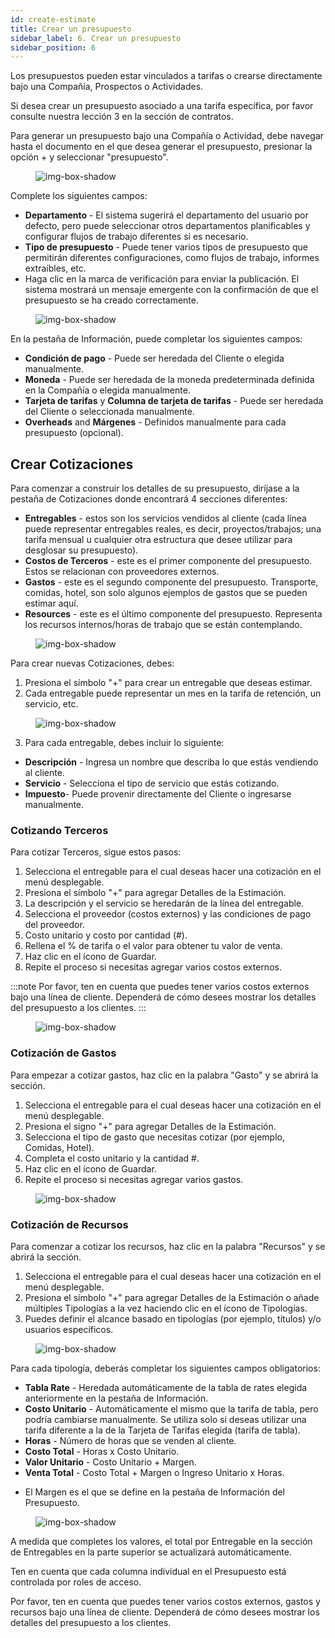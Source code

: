 ```yaml
---
id: create-estimate
title: Crear un presupuesto
sidebar_label: 6. Crear un presupuesto
sidebar_position: 6
---
```


Los presupuestos pueden estar vinculados a tarifas o crearse directamente bajo una Compañía, Prospectos o Actividades.

Si desea crear un presupuesto asociado a una tarifa específica, por favor consulte nuestra lección 3 en la sección de contratos.

Para generar un presupuesto bajo una Compañía o Actividad, debe navegar hasta el documento en el que desea generar el presupuesto, presionar la opción + y seleccionar "presupuesto".

<figure>

![img-box-shadow](/img/university/estimates/estimates-lesson1-1.png)

<figcaption></figcaption>
</figure>

Complete los siguientes campos:

- **Departamento** - El sistema sugerirá el departamento del usuario por defecto, pero puede seleccionar otros departamentos planificables y configurar flujos de trabajo diferentes si es necesario.
- **Tipo de presupuesto** - Puede tener varios tipos de presupuesto que permitirán diferentes configuraciones, como flujos de trabajo, informes extraíbles, etc.
- Haga clic en la marca de verificación para enviar la publicación. El sistema mostrará un mensaje emergente con la confirmación de que el presupuesto se ha creado correctamente.

<figure>

![img-box-shadow](/img/university/estimates/estimates-lesson1-2.png)

<figcaption></figcaption>
</figure>

En la pestaña de Información, puede completar los siguientes campos:

- **Condición de pago** - Puede ser heredada del Cliente o elegida manualmente.
- **Moneda** - Puede ser heredada de la moneda predeterminada definida en la Compañía o elegida manualmente.
- **Tarjeta de tarifas** y **Columna de tarjeta de tarifas** - Puede ser heredada del Cliente o seleccionada manualmente.
- **Overheads** and **Márgenes** - Definidos manualmente para cada presupuesto (opcional).

## Crear Cotizaciones

Para comenzar a construir los detalles de su presupuesto, diríjase a la pestaña de Cotizaciones donde encontrará 4 secciones diferentes:

- **Entregables** - estos son los servicios vendidos al cliente (cada línea puede representar entregables reales, es decir, proyectos/trabajos; una tarifa mensual u cualquier otra estructura que desee utilizar para desglosar su presupuesto).
- **Costos de Terceros** - este es el primer componente del presupuesto. Estos se relacionan con proveedores externos.
- **Gastos** - este es el segundo componente del presupuesto. Transporte, comidas, hotel, son solo algunos ejemplos de gastos que se pueden estimar aquí.
- **Resources** - este es el último componente del presupuesto. Representa los recursos internos/horas de trabajo que se están contemplando.

<figure>

![img-box-shadow](/img/university/estimates/estimates-lesson1-3.png)

<figcaption></figcaption>
</figure>

Para crear nuevas Cotizaciones, debes:

1. Presiona el símbolo "+" para crear un entregable que deseas estimar.
2. Cada entregable puede representar un mes en la tarifa de retención, un servicio, etc.

<figure>

![img-box-shadow](/img/university/estimates/estimates-lesson1-4.png)

<figcaption></figcaption>
</figure>

3. Para cada entregable, debes incluir lo siguiente:

- **Descripción** - Ingresa un nombre que describa lo que estás vendiendo al cliente.
- **Servicio** - Selecciona el tipo de servicio que estás cotizando.
- **Impuesto**- Puede provenir directamente del Cliente o ingresarse manualmente.

### Cotizando Terceros

Para cotizar Terceros, sigue estos pasos:

1. Selecciona el entregable para el cual deseas hacer una cotización en el menú desplegable.
2. Presiona el símbolo "+" para agregar Detalles de la Estimación.
3. La descripción y el servicio se heredarán de la línea del entregable.
4. Selecciona el proveedor (costos externos) y las condiciones de pago del proveedor.
5. Costo unitario y costo por cantidad (#).
6. Rellena el % de tarifa o el valor para obtener tu valor de venta.
7. Haz clic en el ícono de Guardar.
8. Repite el proceso si necesitas agregar varios costos externos.

:::note
Por favor, ten en cuenta que puedes tener varios costos externos bajo una línea de cliente. Dependerá de cómo desees mostrar los detalles del presupuesto a los clientes.
:::

<figure>

![img-box-shadow](/img/university/estimates/estimates-lesson1-5.png)

<figcaption></figcaption>
</figure>

### Cotización de Gastos

Para empezar a cotizar gastos, haz clic en la palabra "Gasto" y se abrirá la sección.

1. Selecciona el entregable para el cual deseas hacer una cotización en el menú desplegable.
2. Presiona el signo "+" para agregar Detalles de la Estimación.
3. Selecciona el tipo de gasto que necesitas cotizar (por ejemplo, Comidas, Hotel).
4. Completa el costo unitario y la cantidad #.
5. Haz clic en el ícono de Guardar.
6. Repite el proceso si necesitas agregar varios gastos.

<figure>

![img-box-shadow](/img/university/estimates/estimates-lesson1-6.png)

<figcaption></figcaption>
</figure>

### Cotización de Recursos

Para comenzar a cotizar los recursos, haz clic en la palabra "Recursos" y se abrirá la sección.

1. Selecciona el entregable para el cual deseas hacer una cotización en el menú desplegable.
2. Presiona el símbolo "+" para agregar Detalles de la Estimación o añade múltiples Tipologías a la vez haciendo clic en el ícono de Tipologías.
3. Puedes definir el alcance basado en tipologías (por ejemplo, títulos) y/o usuarios específicos.

<figure>

![img-box-shadow](/img/university/estimates/estimates-lesson1-7.png)

<figcaption></figcaption>
</figure>

Para cada tipología, deberás completar los siguientes campos obligatorios:

- **Tabla Rate** - Heredada automáticamente de la tabla de rates elegida anteriormente en la pestaña de Información.
- **Costo Unitario** - Automáticamente el mismo que la tarifa de tabla, pero podría cambiarse manualmente. Se utiliza solo si deseas utilizar una tarifa diferente a la de la Tarjeta de Tarifas elegida (tarifa de tabla).
- **Horas** - Número de horas que se venden al cliente.
- **Costo Total** - Horas x Costo Unitario.
- **Valor Unitario** - Costo Unitario + Margen.
- **Venta Total** - Costo Total + Margen o Ingreso Unitario x Horas.

* El Margen es el que se define en la pestaña de Información del Presupuesto.

<figure>

![img-box-shadow](/img/university/estimates/estimates-lesson1-8.png)

<figcaption></figcaption>
</figure>

A medida que completes los valores, el total por Entregable en la sección de Entregables en la parte superior se actualizará automáticamente.

Ten en cuenta que cada columna individual en el Presupuesto está controlada por roles de acceso.

Por favor, ten en cuenta que puedes tener varios costos externos, gastos y recursos bajo una línea de cliente. Dependerá de cómo desees mostrar los detalles del presupuesto a los clientes.
